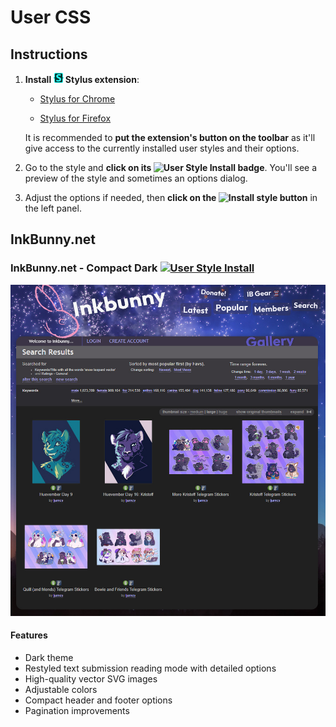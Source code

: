 # User CSS

## Instructions

1. **Install ![][Stylus Logo] Stylus extension**:

   * [Stylus for Chrome](https://chrome.google.com/webstore/detail/stylus/clngdbkpkpeebahjckkjfobafhncgmne)

   * [Stylus for Firefox](https://addons.mozilla.org/firefox/addon/styl-us/)

   It is recommended to **put the extension's button on the toolbar** as it'll give access to the currently installed user styles and their options.

2. Go to the style and **click on its ![User Style Install][Install Style] badge**. You'll see a preview of the style and sometimes an options dialog.

3. Adjust the options if needed, then **click on the ![Install style][Install Style Stylus] button** in the left panel.

## InkBunny.net

### InkBunny.net - Compact Dark [![User Style Install][Install Style]](InkBunny/InkBunny-CompactDark.user.css?raw=1)

![InkBunny.net - Compact Dark Screenshot](InkBunny/InkBunny-CompactDark.jpg?raw=1)

#### Features

* Dark theme
* Restyled text submission reading mode with detailed options
* High-quality vector SVG images
* Adjustable colors
* Compact header and footer options
* Pagination improvements

[Stylus Logo]: data:image/png;base64,iVBORw0KGgoAAAANSUhEUgAAABAAAAAQCAMAAAAoLQ9TAAAAeFBMVEUAAAAm+/cn/fkn//wm//wn/fkANS0n//sCQTol9PETmpQcysYTlpESk44SkIsNe3Qm9/Qj6OQf1tIXrqkUnZcOhH4FUUoANy8m+vYk8ewi4t8g4Nsdz8oavLcZubUZt7MVop0PiIINfnkKbmgJZ2AHXVcGU00DRj5BSX4OAAAABnRSTlMA8fJbVfVdb86DAAAAh0lEQVQY013PWRKDIBBF0UZNP0BB45h5Hva/wzSFISnvF3U++hVEeYaUKohIVZyySgDyeJ23wLpmRoTRIPSDDhjeD6cTlNholhL0csDrGWCZ9QGA8QIOhLA6XXdCPXOFOCvdDMw034idAP0Ffxxq22D/NxtqngnuXduWl5EjKLf4XL5CKivoA3AuCHPhSbdbAAAAAElFTkSuQmCC
[Install Style]: https://img.shields.io/badge/User%20Style-Install-brightgreen?logo=data:image/png;base64,iVBORw0KGgoAAAANSUhEUgAAABAAAAAQCAMAAAAoLQ9TAAAAeFBMVEUAAAAm+/cn/fkn//wm//wn/fkANS0n//sCQTol9PETmpQcysYTlpESk44SkIsNe3Qm9/Qj6OQf1tIXrqkUnZcOhH4FUUoANy8m+vYk8ewi4t8g4Nsdz8oavLcZubUZt7MVop0PiIINfnkKbmgJZ2AHXVcGU00DRj5BSX4OAAAABnRSTlMA8fJbVfVdb86DAAAAh0lEQVQY013PWRKDIBBF0UZNP0BB45h5Hva/wzSFISnvF3U++hVEeYaUKohIVZyySgDyeJ23wLpmRoTRIPSDDhjeD6cTlNholhL0csDrGWCZ9QGA8QIOhLA6XXdCPXOFOCvdDMw034idAP0Ffxxq22D/NxtqngnuXduWl5EjKLf4XL5CKivoA3AuCHPhSbdbAAAAAElFTkSuQmCC
[Install Style Stylus]: https://img.shields.io/badge/Install%20style-666?labelColor=444&logo=data:image/png;base64,iVBORw0KGgoAAAANSUhEUgAAABAAAAAQCAMAAAAoLQ9TAAAAeFBMVEUAAAAm+/cn/fkn//wm//wn/fkANS0n//sCQTol9PETmpQcysYTlpESk44SkIsNe3Qm9/Qj6OQf1tIXrqkUnZcOhH4FUUoANy8m+vYk8ewi4t8g4Nsdz8oavLcZubUZt7MVop0PiIINfnkKbmgJZ2AHXVcGU00DRj5BSX4OAAAABnRSTlMA8fJbVfVdb86DAAAAh0lEQVQY013PWRKDIBBF0UZNP0BB45h5Hva/wzSFISnvF3U++hVEeYaUKohIVZyySgDyeJ23wLpmRoTRIPSDDhjeD6cTlNholhL0csDrGWCZ9QGA8QIOhLA6XXdCPXOFOCvdDMw034idAP0Ffxxq22D/NxtqngnuXduWl5EjKLf4XL5CKivoA3AuCHPhSbdbAAAAAElFTkSuQmCC